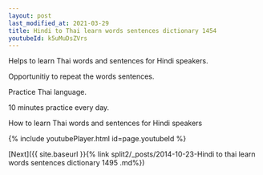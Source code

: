```yaml
---
layout: post
last_modified_at: 2021-03-29
title: Hindi to Thai learn words sentences dictionary 1454 
youtubeId: k5uMuDsZVrs
---
```

 
 
Helps to learn Thai words and sentences for Hindi speakers.

Opportunitiy to repeat the words sentences. 

Practice Thai language. 
 
10 minutes practice every day. 
 
How to learn Thai words and sentences for Hindi speakers 
 
{% include youtubePlayer.html id=page.youtubeId %}
 
 
[Next]({{ site.baseurl }}{% link  split2/_posts/2014-10-23-Hindi to thai learn words sentences dictionary 1495 .md%})
 
